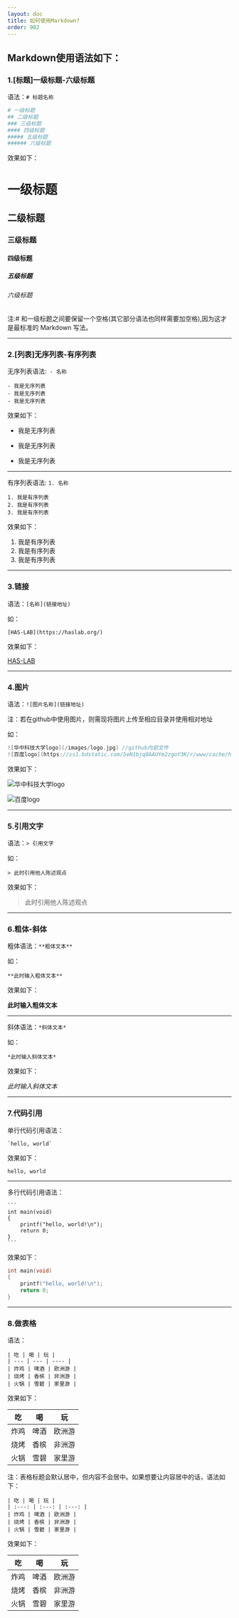 ```yaml
---
layout: doc
title: 如何使用Markdown?
order: 902
---
```


## Markdown使用语法如下：

### 1.[标题]一级标题-六级标题

语法：`# 标题名称`

```bash
# 一级标题
## 二级标题
### 三级标题
#### 四级标题
##### 五级标题
###### 六级标题
```

效果如下：

# 一级标题

## 二级标题

### 三级标题

#### 四级标题

##### 五级标题

###### 六级标题

注:# 和一级标题之间要保留一个空格(其它部分语法也同样需要加空格),因为这才是最标准的 Markdown 写法。

---

### 2.[列表]无序列表-有序列表

无序列表语法:` - 名称`

```undefined
- 我是无序列表
- 我是无序列表
- 我是无序列表
```

效果如下：

- 我是无序列表

- 我是无序列表

- 我是无序列表

---

有序列表语法: `1. 名称`

```undefined
1. 我是有序列表
2. 我是有序列表
3. 我是有序列表
```

效果如下：

1. 我是有序列表
2. 我是有序列表
3. 我是有序列表

---

### 3.链接

语法：`[名称](链接地址)`

如：

```
[HAS-LAB](https://haslab.org/)
```

效果如下：

[HAS-LAB](https://haslab.org)

---

### 4.图片

语法：`![图片名称](链接地址)`

注：若在github中使用图片，则需现将图片上传至相应目录并使用相对地址

如：

```cpp
![华中科技大学logo](/images/logo.jpg)	//github内部文件
![百度logo](https://ss1.bdstatic.com/5eN1bjq8AAUYm2zgoY3K/r/www/cache/holiday/habo/res/doodle/11.png) //网页资源文件
```

效果如下：

![华中科技大学logo](/images/logo.jpg)

![百度logo](https://ss1.bdstatic.com/5eN1bjq8AAUYm2zgoY3K/r/www/cache/holiday/habo/res/doodle/11.png)

---

### 5.引用文字

语法：`> 引用文字`

如：

```
> 此时引用他人陈述观点
```

效果如下：

> 此时引用他人陈述观点

---

### 6.粗体-斜体

粗体语法：```**粗体文本**```

如：

```
**此时输入粗体文本**
```

效果如下：

**此时输入粗体文本**

---

斜体语法：`*斜体文本*`

如：

```
*此时输入斜体文本*
```

效果如下：

*此时输入斜体文本*

---

### 7.代码引用

单行代码引用语法：

```
`hello, world`
```

效果如下：

`hello, world`

---

多行代码引用语法：

```
​```
int main(void)
{
	printf("hello, world!\n");
	return 0;
}
​```
```

效果如下：

```c++
int main(void)
{
	printf("hello, world!\n");
	return 0;
}
```

---

### 8.做表格

语法：

```
| 吃 | 喝 | 玩 |
| --- | --- | ---- |
| 炸鸡 | 啤酒 | 欧洲游 |
| 烧烤 | 香槟 | 非洲游 |
| 火锅 | 雪碧 | 家里游 |
```

效果如下：

| 吃   | 喝   | 玩     |
| ---- | ---- | ------ |
| 炸鸡 | 啤酒 | 欧洲游 |
| 烧烤 | 香槟 | 非洲游 |
| 火锅 | 雪碧 | 家里游 |

注：表格标题会默认居中，但内容不会居中。如果想要让内容居中的话，语法如下：

```
| 吃 | 喝 | 玩 |
| :---: | :---: | :---: |
| 炸鸡 | 啤酒 | 欧洲游 |
| 烧烤 | 香槟 | 非洲游 |
| 火锅 | 雪碧 | 家里游 |
```

效果如下：

|  吃  |  喝  |   玩   |
| :--: | :--: | :----: |
| 炸鸡 | 啤酒 | 欧洲游 |
| 烧烤 | 香槟 | 非洲游 |
| 火锅 | 雪碧 | 家里游 |

